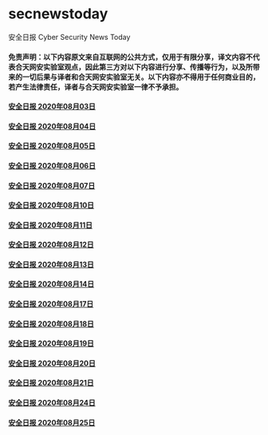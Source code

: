 # secnewstoday

安全日报 Cyber Security News Today

#### 免责声明：以下内容原文来自互联网的公共方式，仅用于有限分享，译文内容不代表合天网安实验室观点，因此第三方对以下内容进行分享、传播等行为，以及所带来的一切后果与译者和合天网安实验室无关。以下内容亦不得用于任何商业目的，若产生法律责任，译者与合天网安实验室一律不予承担。

#### [安全日报 2020年08月03日](https://github.com/hetianlab/secnewstoday/blob/master/Aug.2020/secnews-20200803.md)
#### [安全日报 2020年08月04日](https://github.com/hetianlab/secnewstoday/blob/master/Aug.2020/secnews-20200804.md)
#### [安全日报 2020年08月05日](https://github.com/hetianlab/secnewstoday/blob/master/Aug.2020/secnews-20200805.md)
#### [安全日报 2020年08月06日](https://github.com/hetianlab/secnewstoday/blob/master/Aug.2020/secnews-20200806.md)
#### [安全日报 2020年08月07日](https://github.com/hetianlab/secnewstoday/blob/master/Aug.2020/secnews-20200807.md)
#### [安全日报 2020年08月10日](https://github.com/hetianlab/secnewstoday/blob/master/Aug.2020/secnews-20200810.md)
#### [安全日报 2020年08月11日](https://github.com/hetianlab/secnewstoday/blob/master/Aug.2020/secnews-20200811.md)
#### [安全日报 2020年08月12日](https://github.com/hetianlab/secnewstoday/blob/master/Aug.2020/secnews-20200812.md)
#### [安全日报 2020年08月13日](https://github.com/hetianlab/secnewstoday/blob/master/Aug.2020/secnews-20200813.md)
#### [安全日报 2020年08月14日](https://github.com/hetianlab/secnewstoday/blob/master/Aug.2020/secnews-20200814.md)
#### [安全日报 2020年08月17日](https://github.com/hetianlab/secnewstoday/blob/master/Aug.2020/secnews-20200817.md)
#### [安全日报 2020年08月18日](https://github.com/hetianlab/secnewstoday/blob/master/Aug.2020/secnews-20200818.md)
#### [安全日报 2020年08月19日](https://github.com/hetianlab/secnewstoday/blob/master/Aug.2020/secnews-20200819.md)
#### [安全日报 2020年08月20日](https://github.com/hetianlab/secnewstoday/blob/master/Aug.2020/secnews-20200820.md)
#### [安全日报 2020年08月21日](https://github.com/hetianlab/secnewstoday/blob/master/Aug.2020/secnews-20200821.md)
#### [安全日报 2020年08月24日](https://github.com/hetianlab/secnewstoday/blob/master/Aug.2020/secnews-20200824.md)
#### [安全日报 2020年08月25日](https://github.com/hetianlab/secnewstoday/blob/master/Aug.2020/secnews-20200825.md)
